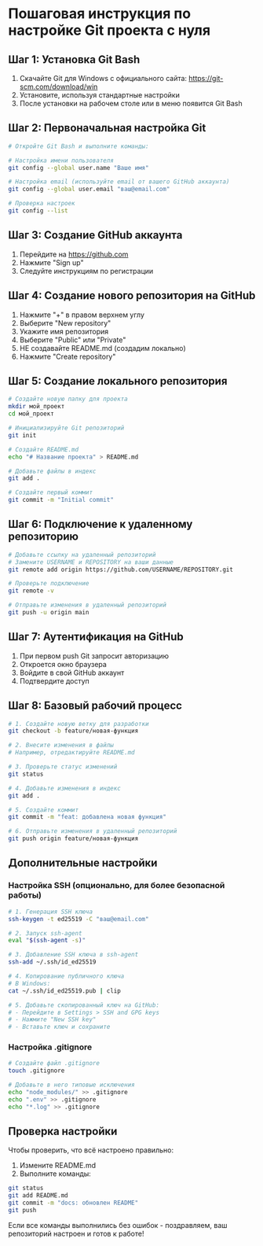 # Пошаговая инструкция по настройке Git проекта с нуля

## Шаг 1: Установка Git Bash
1. Скачайте Git для Windows с официального сайта: https://git-scm.com/download/win
2. Установите, используя стандартные настройки
3. После установки на рабочем столе или в меню появится Git Bash

## Шаг 2: Первоначальная настройка Git
```bash
# Откройте Git Bash и выполните команды:

# Настройка имени пользователя
git config --global user.name "Ваше имя"

# Настройка email (используйте email от вашего GitHub аккаунта)
git config --global user.email "ваш@email.com"

# Проверка настроек
git config --list
```

## Шаг 3: Создание GitHub аккаунта
1. Перейдите на https://github.com
2. Нажмите "Sign up"
3. Следуйте инструкциям по регистрации

## Шаг 4: Создание нового репозитория на GitHub
1. Нажмите "+" в правом верхнем углу
2. Выберите "New repository"
3. Укажите имя репозитория
4. Выберите "Public" или "Private"
5. НЕ создавайте README.md (создадим локально)
6. Нажмите "Create repository"

## Шаг 5: Создание локального репозитория
```bash
# Создайте новую папку для проекта
mkdir мой_проект
cd мой_проект

# Инициализируйте Git репозиторий
git init

# Создайте README.md
echo "# Название проекта" > README.md

# Добавьте файлы в индекс
git add .

# Создайте первый коммит
git commit -m "Initial commit"
```

## Шаг 6: Подключение к удаленному репозиторию
```bash
# Добавьте ссылку на удаленный репозиторий
# Замените USERNAME и REPOSITORY на ваши данные
git remote add origin https://github.com/USERNAME/REPOSITORY.git

# Проверьте подключение
git remote -v

# Отправьте изменения в удаленный репозиторий
git push -u origin main
```

## Шаг 7: Аутентификация на GitHub
1. При первом push Git запросит авторизацию
2. Откроется окно браузера
3. Войдите в свой GitHub аккаунт
4. Подтвердите доступ

## Шаг 8: Базовый рабочий процесс
```bash
# 1. Создайте новую ветку для разработки
git checkout -b feature/новая-функция

# 2. Внесите изменения в файлы
# Например, отредактируйте README.md

# 3. Проверьте статус изменений
git status

# 4. Добавьте изменения в индекс
git add .

# 5. Создайте коммит
git commit -m "feat: добавлена новая функция"

# 6. Отправьте изменения в удаленный репозиторий
git push origin feature/новая-функция
```

## Дополнительные настройки

### Настройка SSH (опционально, для более безопасной работы)
```bash
# 1. Генерация SSH ключа
ssh-keygen -t ed25519 -C "ваш@email.com"

# 2. Запуск ssh-agent
eval "$(ssh-agent -s)"

# 3. Добавление SSH ключа в ssh-agent
ssh-add ~/.ssh/id_ed25519

# 4. Копирование публичного ключа
# В Windows:
cat ~/.ssh/id_ed25519.pub | clip

# 5. Добавьте скопированный ключ на GitHub:
# - Перейдите в Settings > SSH and GPG keys
# - Нажмите "New SSH key"
# - Вставьте ключ и сохраните
```

### Настройка .gitignore
```bash
# Создайте файл .gitignore
touch .gitignore

# Добавьте в него типовые исключения
echo "node_modules/" >> .gitignore
echo ".env" >> .gitignore
echo "*.log" >> .gitignore
```

## Проверка настройки

Чтобы проверить, что всё настроено правильно:

1. Измените README.md
2. Выполните команды:
```bash
git status
git add README.md
git commit -m "docs: обновлен README"
git push
```

Если все команды выполнились без ошибок - поздравляем, ваш репозиторий настроен и готов к работе! 
